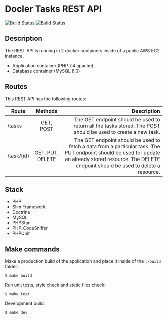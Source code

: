 # Docler Tasks REST API

[![Build Status](https://travis-ci.org/adrianosferreira/customer-collector-wp-plugin.svg?branch=master)](https://travis-ci.org/adrianosferreira/docler-app)
[![Build Status](https://codecov.io/gh/adrianosferreira/customer-collector-wp-plugin/branch/master/graph/badge.svg)](https://codecov.io/gh/adrianosferreira/docler-app)

## Description

The REST API is running in 2 docker containers inside of a public AWS EC2 instance.

- Application container (PHP 7.4 apache)
- Database container (MySQL 8.0)

## Routes

This REST API has the following routes:

| Route        | Methods           | Description  |
| ------------- |:-------------:| -----:|
| /tasks      | GET, POST | The GET endpoint should be used to return all the tasks stored. The POST should be used to create a new task. |  
| /task/{id}      | GET, PUT, DELETE      |   The GET endpoint should be used to fetch a data from a particular task. The PUT endpoint should be used for update an already stored resource. The DELETE endpoint should be used to delete a resource. | 

## Stack

- PHP
- Slim Framework
- Doctrine
- MySQL
- PHPStan
- PHP_CodeSniffer
- PHPUnit

## Make commands

Make a production build of the application and place it inside of the `./build` folder:
```
$ make build
```

Run unit tests, style check and static files check:
```
$ make test
```

Development build:
```
$ make dev
```